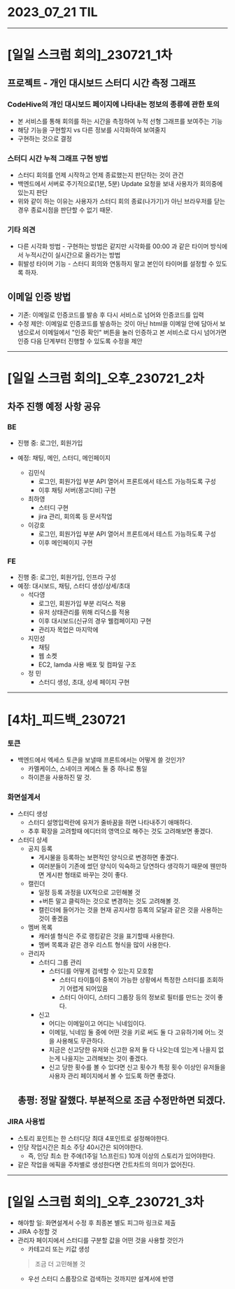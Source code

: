 # 2023_07_21 TIL
---
# [일일 스크럼 회의]_230721_1차

## 프로젝트 - 개인 대시보드 스터디 시간 측정 그래프
### CodeHive의 개인 대시보드 페이지에 나타내는 정보의 종류에 관한 토의
- 본 서비스를 통해 회의를 하는 시간을 측정하여 누적 선형 그래프를 보여주는 기능
- 해당 기능을 구현할지 vs 다른 정보를 시각화하여 보여줄지
- 구현하는 것으로 결정

### 스터디 시간 누적 그래프 구현 방법
- 스터디 회의를 언제 시작하고 언제 종료했는지 판단하는 것이 관건
- 백엔드에서 서버로 주기적으로(1분, 5분) Update 요청을 보내 사용자가 회의중에 있는지 판단
- 위와 같이 하는 이유는 사용자가 스터디 회의 종료(나가기)가 아닌 브라우저를 닫는 경우 종료시점을 판단할 수 없기 때문.

### 기타 의견
- 다른 시각화 방법 - 구현하는 방법은 같지만 시각화를 00:00 과 같은 타이머 방식에서 누적시간이 실시간으로 올라가는 방법
- 휘발성 타이머 기능 - 스터디 회의와 연동하지 말고 본인이 타이머를 설정할 수 있도록 하자.

## 이메일 인증 방법
- 기존: 이메일로 인증코드를 발송 후 다시 서비스로 넘어와 인증코드를 입력
- 수정 제안: 이메일로 인증코드를 발송하는 것이 아닌 html을 이메일 안에 담아서 보냄으로서 이메일에서 "인증 확인" 버튼을 눌러 인증하고 본 서비스로 다시 넘어가면 인증 다음 단계부터 진행할 수 있도록 수정을 제안
---

# [일일 스크럼 회의]_오후_230721_2차
## 차주 진행 예정 사항 공유
### BE
- 진행 중: 로그인, 회원가입
- 예정: 채팅, 메인, 스터디, 메인페이지

    - 김민식
        - 로그인, 회원가입 부분 API 열어서 프론트에서 테스트 가능하도록 구성
        - 이후 채팅 서버(몽고디비) 구현
    - 최하영
        - 스터디 구현
        - jira 관리, 회의록 등 문서작업
    - 이강호
        - 로그인, 회원가입 부분 API 열어서 프론트에서 테스트 가능하도록 구성
        - 이후 메인페이지 구현
### FE
- 진행 중: 로그인, 회원가입, 인프라 구성
- 예정: 대시보드, 채팅, 스터디 생성/상세/초대
    - 석다영
        - 로그인, 회원가입 부분 리덕스 적용
        - 유저 상태관리를 위해 리덕스를 적용
        - 이후 대시보드(신규의 경우 웰컴페이지) 구현
        - 관리자 목업은 마지막에
    - 지민성
        - 채팅
        - 웹 소켓
        - EC2, lamda 사용 배포 및 컴파일 구조
    - 정 민
        - 스터디 생성, 초대, 상세 페이지 구현
---

# [4차]_피드백_230721
### 토큰
- 백엔드에서 엑세스 토큰을 보낼때 프론트에서는 어떻게 쓸 것인가?
    - 카멜케이스, 스네이크 케에스 둘 중 하나로 통일
    - 하이픈을 사용하진 말 것.
### 화면설계서
- 스터디 생성
    - 스터디 설명입력란에 유저가 줄바꿈을 하면 나타내주기 애매하다.
    - 추후 확장을 고려할때 에디터의 영역으로 해주는 것도 고려해보면 좋겠다.
- 스터디 상세
    - 공지 등록
        - 게시물을 등록하는 보편적인 양식으로 변경하면 좋겠다.
        - 여러분들이 기존에 썼던 양식이 익숙하고 당연하다 생각하기 때문에 웬만하면 게시판 형태로 바꾸는 것이 좋다.
    - 캘린더
        - 일정 등록 과정을 UX적으로 고민해볼 것
        - +버튼 말고 클릭하는 것으로 변경하는 것도 고려해볼 것.
        - 캘린더에 들어가는 것을 현재 공지사항 등록의 모달과 같은 것을 사용하는 것이 좋겠음
    - 멤버 목록
        - 캐러셀 형식은 주로 랭킹같은 것을 표기할때 사용한다.
        - 멤버 목록과 같은 경우 리스트 형식을 많이 사용한다.
    - 관리자
        - 스터디 그룹 관리
            - 스터디를 어떻게 검색할 수 있는지 모호함
                - 스터디 타이틀이 중복이 가능한 상황에서 특정한 스터디를 조회하기 어렵게 되어있음
                - 스터디 아이디, 스터디 그룹장 등의 정보로 필터를 만드는 것이 좋다.
        - 신고
            - 어디는 이메일이고 어디는 닉네임이다.
            - 이메일, 닉네임 둘 중에 어떤 것을 키로 써도 둘 다 고유하기에 어느 것을 사용해도 무관하다.
            - 지금은 신고당한 유저와 신고한 유저 둘 다 나오는데 있는게 나을지 없는게 나을지는 고려해보는 것이 좋겠다.
            - 신고 당한 횟수를 볼 수 있다면 신고 횟수가 특정 횟수 이상인 유저들을 사용자 관리 페이지에서 볼 수 있도록 하면 좋겠다.
    ## 총평: 정말 잘했다. 부분적으로 조금 수정만하면 되겠다.
 
### JIRA 사용법
- 스토리 포인트는 한 스터디당 최대 4포인트로 설정해야한다.
- 인당 작업시간은 최소 주당 40시간은 되어야한다.
    - 즉, 인당 최소 한 주에(1주일 1스프린드) 10개 이상의 스토리가 있어야한다.
- 같은 작업을 에픽을 주차별로 생성한다면 간트차트의 의미가 없어진다.
---

# [일일 스크럼 회의]_오후_230721_3차
- 해야할 일: 화면설계서 수정 후 최종본 별도 피그마 링크로 제출
- JIRA 수정할 것
- 관리자 페이지에서 스터디를 구분할 값을 어떤 것을 사용할 것인가
    - 카테고리 또는 키값 생성
    > 조금 더 고민해볼 것
    - 우선 스터디 스룹장으로 검색하는 것까지만 설계서에 반영















